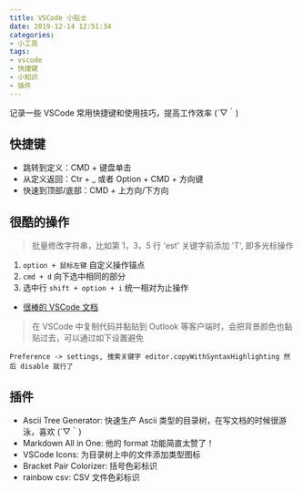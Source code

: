 ```yaml
---
title: VSCode 小贴士
date: 2019-12-14 12:51:34
categories:
- 小工具
tags:
- vscode
- 快捷键
- 小知识
- 插件
---
```

记录一些 VSCode 常用快捷键和使用技巧，提高工作效率 (´▽｀)

## 快捷键

* 跳转到定义：CMD + 键盘单击
* 从定义返回：Ctr + _ 或者  Option + CMD + 方向键
* 快速到顶部/底部：CMD + 上方向/下方向

## 很酷的操作

> 批量修改字符串，比如第 1，3，5 行 'est' 关键字前添加 'T', 即多光标操作

1. `option + 鼠标左键` 自定义操作锚点
2. `cmd + d` 向下选中相同的部分
3. 选中行 `shift + option + i` 统一相对为止操作

* [很棒的 VSCode 文档](https://geek-docs.com/vscode/vscode-tutorials/vs-code-multi-cursor.html)

> 在 VSCode 中复制代码并黏贴到 Outlook 等客户端时，会把背景颜色也黏贴过去，可以通过如下设置避免

```config
Preference -> settings, 搜索关键字 editor.copyWithSyntaxHighlighting 然后 disable 就行了
```

## 插件

* Ascii Tree Generator: 快速生产 Ascii 类型的目录树，在写文档的时候很游泳，喜欢 (´▽｀)
* Markdown All in One: 他的 format 功能简直太赞了！
* VSCode Icons: 为目录树上中的文件添加类型图标
* Bracket Pair Colorizer: 括号色彩标识
* rainbow csv: CSV 文件色彩标识
